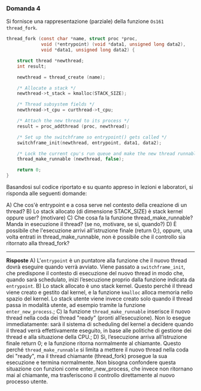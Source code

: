 ### Domanda 4

Si fornisce una rappresentazione (parziale) della funzione `Os161 thread_fork`.

```c
thread_fork (const char *name, struct proc *proc,
             void (*entrypoint) (void *data1, unsigned long data2),
             void *data1, unsigned long data2) {

    struct thread *newthread;
    int result;

    newthread = thread_create (name);

    /* Allocate a stack */
    newthread->t_stack = kmalloc(STACK_SIZE);

    /* Thread subsystem fields */
    newthread->t_cpu = curthread->t_cpu;

    /* Attach the new thread to its process */
    result = proc_addthread (proc, newthread);

    /* Set up the switchframe so entrypoint() gets called */
    switchframe_init(newthread, entrypoint, data1, data2);

    /* Lock the current cpu's run queue and make the new thread runnable */
    thread_make_runnable (newthread, false);

    return 0;
}
```
Basandosi sul codice riportato e su quanto appreso in lezioni e laboratori, si risponda alle seguenti domande:

A) Che cos'è entrypoint e a cosa serve nel contesto della creazione di un thread?
B) Lo stack allocato (di dimensione STACK_SIZE) è stack kernel oppure user? (motivare)
C) Che cosa fa la funzione thread_make_runnable? Manda in esecuzione il thread? (se no, motivare, se sì, quando?)
D) È possibile che l'esecuzione arrivi all'istruzione finale (return 0;), oppure, una volta entrati
in thread_make_runnable, non è possibile che il controllo sia ritornato alla thread_fork?

---

**Risposte**
A) L'`entrypoint` è un puntatore alla funzione che il nuovo thread dovrà eseguire quando verrà avviato. Viene passato a `switchframe_init`, 
che predispone il contesto di esecuzione del nuovo thread in modo che, quando sarà schedulato, inizi l’esecuzione proprio dalla funzione indicata da `entrypoint`.
B) Lo stack allocato è uno stack kernel. Questo perché il thread viene creato e gestito dal kernel, e la funzione `kmalloc` alloca memoria nello 
spazio del kernel. Lo stack utente viene invece creato solo quando il thread passa in modalità utente, ad esempio tramite la funzione `enter_new_process`.;
C) la funzione `thread_make_runnable` inserisce il nuovo thread nella coda dei thread "ready" (pronti all’esecuzione). 
Non lo esegue immediatamente: sarà il sistema di scheduling del kernel a decidere quando il thread verrà effettivamente eseguito, 
in base alle politiche di gestione dei thread e alla situazione della CPU.;
D) Sì, l’esecuzione arriva all’istruzione finale return 0; e la funzione ritorna normalmente al chiamante. 
Questo perché `thread_make_runnable` si limita a mettere il nuovo thread nella coda dei "ready", ma il thread chiamante (thread_fork) prosegue la sua 
esecuzione e termina normalmente. Non bisogna confondere questa situazione con funzioni come enter_new_process, 
che invece non ritornano mai al chiamante, ma trasferiscono il controllo direttamente al nuovo processo utente.